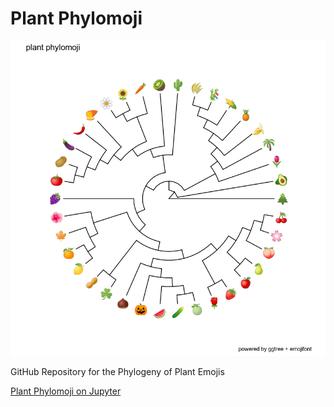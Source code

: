 # Plant Phylomoji



![](./StrictPhylomoji.png) 

GitHub Repository for the Phylogeny of Plant Emojis

  [Plant Phylomoji on Jupyter](https://github.com/ghuertaramos/PlantPhylomoji/blob/master/PlantPhylomoji.ipynb)
